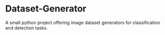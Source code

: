 # Dataset-Generator
A small python project offering image dataset generators for classification and detection tasks.
